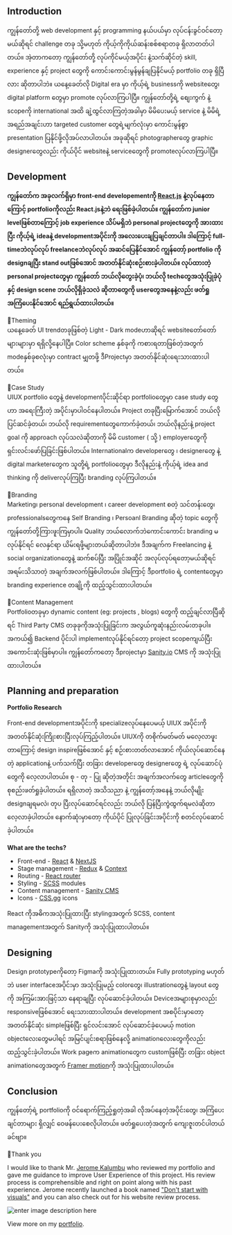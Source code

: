 
## **Introduction**

ကျွန်တော်တို့ web development နှင့် programming နယ်ပယ်မှာ လုပ်ငန်းခွင်ဝင်တော့မယ်ဆိုရင် challenge တခု သို့မဟုတ် ကိုယ့်ကိုကိုယ်ဆန်းစစ်စရာတခု ရှိလာတတ်ပါတယ်။ အဲ့တာကတော့ ကျွန်တော်တို့ လုပ်ကိုင်မယ့်အပိုင်း နဲ့သက်ဆိုင်တဲ့ skill, experience နှင့် project တွေကို ကောင်းကောင်းမွန်မွန်ချပြနိုင်မယ့် portfolio တခု ရှိပြီလား ဆိုတာပါဘဲ။ ယနေ့ခေတ်လို Digital era မှာ ကိုယ့်ရဲ့ businessကို websiteတွေ၊ digital platform တွေမှာ promote လုပ်လာကြပါပြီ။ ကျွန်တော်တို့ရဲ့ စျေးကွက် နဲ့ scopeကို international အထိ ချဲ့ထွင်လာကြတဲ့အခါမှာ မိမိပေးမယ့် service နဲ့ မိမိရဲ့ အရည်အချင်းဟာ targeted customer တွေရဲ့မျက်လုံးမှာ ကောင်းမွန်စွာ presentation ပြနိုင်ဖို့လိုအပ်လာပါတယ်။ အခုဆိုရင် photographerတွေ graphic designerတွေလည်း ကိုယ်ပိုင် websiteနဲ့ serviceတွေကို promoteလုပ်လာကြပါပြီ။

## **Development**

**ကျွန်တော်က အခုလက်ရှိမှာ front-end developementကို [React.js](https://reactjs.org/) နဲ့လုပ်နေတာကြောင့် portfolioကိုလည်း React.jsနဲ့ဘဲ ရေးဖြစ်ခဲ့ပါတယ်။ ကျွန်တော်က junior levelဖြစ်တာကြောင့် job experience သိပ်မရှိဘဲ personal projectတွေကို အားထားပြီး ကိုယ့်ရဲ့ ideaနဲ့ developmentအပိုင်းကို အလေးပေးချပြချင်တာပါ။ ဒါကြောင့် full-timeဘဲလုပ်လုပ် freelanceဘဲလုပ်လုပ် အဆင်ပြေနိုင်အောင် ကျွန်တော့် portfolio ကို designချပြီး stand outဖြစ်အောင် အတတ်နိုင်ဆုံးစဉ်းစားခဲ့ပါတယ်။ လုပ်ထားတဲ့ personal projectတွေမှာ ကျွန်တော် ဘယ်လိုတွေးခဲ့ပုံ၊ ဘယ်လို techတွေအသုံးပြုခဲ့ပုံ နှင့် design scene ဘယ်လိုရှိခဲ့သလဲ ဆိုတာတွေကို userတွေအနေနဲ့လည်း ဖတ်ရှုအကြံပေးနိုင်အောင် ရည်ရွယ်ထားပါတယ်။**

🔸Theming  
ယနေ့ခေတ် UI trendတခုဖြစ်တဲ့ Light - Dark modeဟာဆိုရင် websiteတော်တော်များများမှာ ရရှိလို့နေပါပြီ။ Color scheme နှစ်ခုကို ကစားရတာဖြစ်တဲ့အတွက် modeနှစ်ခုစလုံးမှာ contract မျှတဖို့ ဒီProjectမှာ အတတ်နိုင်ဆုံးရေးသားထားပါတယ်။

🔸Case Study  
UIUX portfolio တွေနဲ့ developmentပိုင်းဆိုင်ရာ portfolioတွေမှာ case study တွေဟာ အရေးကြီးတဲ့ အပိုင်းမှာပါဝင်နေပါတယ်။ Project တခုပြီးမြောက်အောင် ဘယ်လိုပြင်ဆင်ခဲ့တယ်၊ ဘယ်လို requirementတွေကောက်ခဲ့တယ်၊ ဘယ်လိုနည်းနဲ့ project goal ကို approach လုပ်သလဲဆိုတာကို မိမိ customer ( သို့ ) employerတွေကို ရှင်းလင်းဖော်ပြခြင်းဖြစ်ပါတယ်။ Internationalက developerတွေ ၊ designerတွေ နဲ့ digital marketerတွေက သူတို့ရဲ့ portfolioတွေမှာ ဒီလိုနည်းနဲ့ ကိုယ့်ရဲ့ idea and thinking ကို deliverလုပ်ကြပြီး branding လုပ်ကြပါတယ်။

🔸Branding  
Marketing၊ personal development ၊ career development စတဲ့ သင်တန်းတွေ၊ professionalsတွေကနေ Self Branding ၊ Persoanl Branding ဆိုတဲ့ topic တွေကို ကျွန်တော်တို့ကြားဖူးကြမှာပါ။ Quality ဘယ်လောက်ဘဲကောင်းကောင်း branding မလုပ်နိုင်ရင် လေနှင်ရာ ယိမ်းရဖို့များတယ်ဆိုတာပါဘဲ။ ဒီအချက်က Freelancing နဲ့ social organizationတွေနဲ့ ဆက်စပ်ပြီး အပြိုင်အဆိုင် အလုပ်လုပ်ရတော့မယ်ဆိုရင် အရမ်းသိသာတဲ့ အချက်အလက်ဖြစ်ပါတယ်။ ဒါကြောင့် ဒီportfolio ရဲ့ contentတွေမှာ branding experience တချို့ကို ထည့်သွင်းထားပါတယ်။

🔸Content Management  
Portfolioတခုမှာ dynamic content (eg: projects , blogs) တွေကို ထည့်ချင်လာပြီဆိုရင် Third Party CMS တခုခုကိုအသုံးပြုခြင်းက အလွယ်ကူဆုံးနည်းလမ်းတခုပါ။ အကယ်၍ Backend ပိုင်းပါ implementလုပ်နိုင်ရင်တော့ project scopeကျယ်ပြီး အကောင်းဆုံးဖြစ်မှာပါ။ ကျွန်တော်ကတော့ ဒီprojectမှာ  [Sanity.io](https://www.sanity.io/)  CMS ကို အသုံးပြုထားပါတယ်။

## **Planning and preparation**
**Portfolio Research**

Front-end developmentအပိုင်းကို specializeလုပ်နေပေမယ့် UIUX အပိုင်းကို အတတ်နိုင်ဆုံးကြိုးစားပြီးလုပ်ကြည့်ပါတယ်။ UIUXကို တစိုက်မတ်မတ် မလေ့လာဖူးတာကြောင့် design inspireဖြစ်အောင် နှင့် စဉ်းစားတတ်လာအောင် ကိုယ်လုပ်ဆောင်နေတဲ့ applicationနဲ့ ပက်သက်ပြီး တခြား developerတွေ designerတွေ ရဲ့ လုပ်ဆောင်ပုံတွေကို လေ့လာပါတယ်။ စု - တု - ပြု ဆိုတဲ့အတိုင်း အချက်အလက်တွေ articleတွေကို စုစည်းဖတ်ရှုခဲ့ပါတယ်။ ရရှိလာတဲ့ အသိသညာ နဲ့ ကျွန်တော့်အနေနဲ့ ဘယ်လိုမျိုး designချရမလဲ၊ တုပ ပြီးလုပ်ဆောင်ရင်လည်း ဘယ်လို ပြန်ပြီးကွဲထွက်ရမလဲဆိုတာ လေ့လာခဲ့ပါတယ်။ နောက်ဆုံးမှာတော့ ကိုယ်ပိုင် ပြုလုပ်ခြင်းအပိုင်းကို စတင်လုပ်ဆောင်ခဲ့ပါတယ်။


**What are the techs?**

-   Front-end -  [React](https://reactjs.org/) & [NextJS](https://nextjs.org/) 
-   Stage management -  [Redux](https://redux.js.org/)  &  [Context](https://reactjs.org/docs/context.html)
-   Routing -  [React router](https://reactrouter.com/)
-   Styling -  [SCSS](https://sass-lang.com/)  modules
-   Content management -  [Sanity CMS](https://www.sanity.io/)
-   Icons -  [CSS.gg](https://css.gg/)  icons

React ကိုအဓိကအသုံးပြုထားပြီး stylingအတွက် SCSS, content managementအတွက် Sanityကို အသုံးပြုထားပါတယ်။

## Designing
Design prototypeကိုတော့ Figmaကို အသုံးပြုထားတယ်။ Fully prototyping မဟုတ်ဘဲ user interfaceအပိုင်းမှာ အသုံးပြုမည့် colorတွေ၊ illustrationတွေနဲ့ layout တွေကို အကြမ်းအားဖြင့်သာ နေရာချပြီး လုပ်ဆောင်ခဲ့ပါတယ်။ Deviceအများစုမှာလည်း responsiveဖြစ်အောင် ရေးသားထားပါတယ်။ development အစပိုင်းမှာတော့ အတတ်နိုင်ဆုံး simpleဖြစ်ပြီး ရှင်လင်းအောင် လုပ်ဆောင်ခဲ့ပေမယ့် motion objectလေးတွေမပါရင် အမြင်ပျင်းစရာဖြစ်နေလို့ animationလေးတွေကိုလည်း ထည့်သွင်းခဲ့ပါတယ်။ Work pageက animationတွေက customဖြစ်ပြီး တခြား object animationတွေအတွက် [Framer motion](https://www.framer.com/motion/)ကို အသုံးပြုထားပါတယ်။

## Conclusion
ကျွန်တော့်ရဲ့ portfolioကို ဝင်ရောက်ကြည့်ရှုတဲ့အခါ လိုအပ်နေတဲ့အပိုင်းတွေ၊ အကြံပေးချင်တာများ ရှိလျှင် ဝေဖန်ပေးစေလိုပါတယ်။ ဖတ်ရှုပေးတဲ့အတွက် ကျေးဇူးတင်ပါတယ်ခင်ဗျာ။

🔹Thank you

I would like to thank Mr.  [Jerome Kalumbu](https://www.jerome-kalumbu.com/)  who reviewed my portfolio and gave me guidance to improve User Experience of this project. His review process is comprehensible and right on point along with his past experience. Jerome recently launched a book named  ["Don't start with visuals"](https://jeromekalumbu.gumroad.com/l/dont-start-with-visuals)  and you can also check out for his website review process.

![enter image description here](https://cdn.sanity.io/images/qasqfzl0/production/95bee833577acd0dda0038e9240035a3f736a703-2160x1074.webp?w=3840&q=100&fit=clip&auto=format)

View more on my [portfolio](https://www.tenyain.com/works/).

